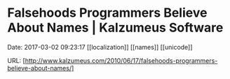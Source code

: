 # Falsehoods Programmers Believe About Names | Kalzumeus Software

Date: 2017-03-02 09:23:17
[[localization]] [[names]] [[unicode]]

URL: [http://www.kalzumeus.com/2010/06/17/falsehoods-programmers-believe-about-names/]
